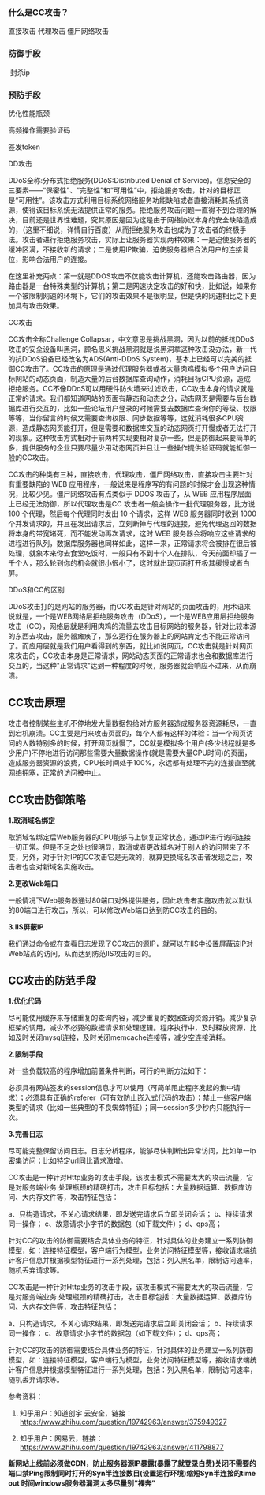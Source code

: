 ### 什么是CC攻击？

直接攻击
代理攻击
僵尸网络攻击

### 防御手段

​	封杀ip

### 预防手段

优化性能瓶颈

高频操作需要验证码

签发token



DD攻击

DDoS全称:分布式拒绝服务(DDoS:Distributed Denial of Service)。信息安全的三要素——“保密性”、“完整性”和“可用性”中，拒绝服务攻击，针对的目标正是“可用性”。该攻击方式利用目标系统网络服务功能缺陷或者直接消耗其系统资源，使得该目标系统无法提供正常的服务。拒绝服务攻击问题一直得不到合理的解决，目前还是世界性难题，究其原因是因为这是由于网络协议本身的安全缺陷造成的，（这里不细说，详情自行百度）从而拒绝服务攻击也成为了攻击者的终极手法。攻击者进行拒绝服务攻击，实际上让服务器实现两种效果：一是迫使服务器的缓冲区满，不接收新的请求；二是使用IP欺骗，迫使服务器把合法用户的连接复位，影响合法用户的连接。

在这里补充两点：第一就是DDOS攻击不仅能攻击计算机，还能攻击路由器，因为路由器是一台特殊类型的计算机；第二是网速决定攻击的好和快，比如说，如果你一个被限制网速的环境下，它们的攻击效果不是很明显，但是快的网速相比之下更加具有攻击效果。

CC攻击

CC攻击全称Challenge Collapsar，中文意思是挑战黑洞，因为以前的抵抗DDoS攻击的安全设备叫黑洞，顾名思义挑战黑洞就是说黑洞拿这种攻击没办法，新一代的抗DDoS设备已经改名为ADS(Anti-DDoS System)，基本上已经可以完美的抵御CC攻击了。CC攻击的原理是通过代理服务器或者大量肉鸡模拟多个用户访问目标网站的动态页面，制造大量的后台数据库查询动作，消耗目标CPU资源，造成拒绝服务。CC不像DDoS可以用硬件防火墙来过滤攻击，CC攻击本身的请求就是正常的请求。我们都知道网站的页面有静态和动态之分，动态网页是需要与后台数据库进行交互的，比如一些论坛用户登录的时候需要去数据库查询你的等级、权限等等，当你留言的时候又需要查询权限、同步数据等等，这就消耗很多CPU资源，造成静态网页能打开，但是需要和数据库交互的动态网页打开慢或者无法打开的现象。这种攻击方式相对于前两种实现要相对复杂一些，但是防御起来要简单的多，提供服务的企业只要尽量少用动态网页并且让一些操作提供验证码就能抵御一般的CC攻击。

CC攻击的种类有三种，直接攻击，代理攻击，僵尸网络攻击，直接攻击主要针对有重要缺陷的 WEB 应用程序，一般说来是程序写的有问题的时候才会出现这种情况，比较少见。僵尸网络攻击有点类似于 DDOS 攻击了，从 WEB 应用程序层面上已经无法防御，所以代理攻击是CC 攻击者一般会操作一批代理服务器，比方说 100 个代理，然后每个代理同时发出 10 个请求，这样 WEB 服务器同时收到 1000 个并发请求的，并且在发出请求后，立刻断掉与代理的连接，避免代理返回的数据将本身的带宽堵死，而不能发动再次请求，这时 WEB 服务器会将响应这些请求的进程进行队列，数据库服务器也同样如此，这样一来，正常请求将会被排在很后被处理，就象本来你去食堂吃饭时，一般只有不到十个人在排队，今天前面却插了一千个人，那么轮到你的机会就很小很小了，这时就出现页面打开极其缓慢或者白屏。

DDoS和CC的区别

DDoS攻击打的是网站的服务器，而CC攻击是针对网站的页面攻击的，用术语来说就是，一个是WEB网络层拒绝服务攻击（DDoS），一个是WEB应用层拒绝服务攻击（CC），网络层就是利用肉鸡的流量去攻击目标网站的服务器，针对比较本源的东西去攻击，服务器瘫痪了，那么运行在服务器上的网站肯定也不能正常访问了。而应用层就是我们用户看得到的东西，就比如说网页，CC攻击就是针对网页来攻击的，CC攻击本身是正常请求，网站动态页面的正常请求也会和数据库进行交互的，当这种"正常请求"达到一种程度的时候，服务器就会响应不过来，从而崩溃。


## CC攻击原理

攻击者控制某些主机不停地发大量数据包给对方服务器造成服务器资源耗尽，一直到宕机崩溃。CC主要是用来攻击页面的，每个人都有这样的体验：当一个网页访问的人数特别多的时候，打开网页就慢了，CC就是模拟多个用户(多少线程就是多少用户)不停地进行访问那些需要大量数据操作(就是需要大量CPU时间)的页面，造成服务器资源的浪费，CPU长时间处于100%，永远都有处理不完的连接直至就网络拥塞，正常的访问被中止。

## CC攻击防御策略

**1.取消域名绑定**

取消域名绑定后Web服务器的CPU能够马上恢复正常状态，通过IP进行访问连接一切正常。但是不足之处也很明显，取消或者更改域名对于别人的访问带来了不变，另外，对于针对IP的CC攻击它是无效的，就算更换域名攻击者发现之后，攻击者也会对新域名实施攻击。

**2.更改Web端口**

一般情况下Web服务器通过80端口对外提供服务，因此攻击者实施攻击就以默认的80端口进行攻击，所以，可以修改Web端口达到防CC攻击的目的。

**3.IIS屏蔽IP**

我们通过命令或在查看日志发现了CC攻击的源IP，就可以在IIS中设置屏蔽该IP对Web站点的访问，从而达到防范IIS攻击的目的。

## CC攻击的防范手段

**1.优化代码**

尽可能使用缓存来存储重复的查询内容，减少重复的数据查询资源开销。减少复杂框架的调用，减少不必要的数据请求和处理逻辑。程序执行中，及时释放资源，比如及时关闭mysql连接，及时关闭memcache连接等，减少空连接消耗。

**2.限制手段**

对一些负载较高的程序增加前置条件判断，可行的判断方法如下：

必须具有网站签发的session信息才可以使用（可简单阻止程序发起的集中请求）；必须具有正确的referer（可有效防止嵌入式代码的攻击）；禁止一些客户端类型的请求（比如一些典型的不良蜘蛛特征）；同一session多少秒内只能执行一次。

**3.完善日志**

尽可能完整保留访问日志。日志分析程序，能够尽快判断出异常访问，比如单一ip密集访问；比如特定url同比请求激增。







CC攻击是一种针对Http业务的攻击手段，该攻击模式不需要太大的攻击流量，它是对服务端业务 处理瓶颈的精确打击，攻击目标包括：大量数据运算、数据库访问、大内存文件等，攻击特征包括：


a、只构造请求，不关心请求结果，即发送完请求后立即关闭会话；
b、持续请求同一操作；
c、故意请求小字节的数据包（如下载文件）；
d、qps高；


针对CC的攻击的防御需要结合具体业务的特征，针对具体的业务建立一系列防御模型，如：连接特征模型，客户端行为模型，业务访问特征模型等，接收请求端统计客户信息并根据模型特征进行一系列处理，包括：列入黑名单，限制访问速率，随机丢弃请求等。



CC攻击是一种针对Http业务的攻击手段，该攻击模式不需要太大的攻击流量，它是对服务端业务 处理瓶颈的精确打击，攻击目标包括：大量数据运算、数据库访问、大内存文件等，攻击特征包括：


a、只构造请求，不关心请求结果，即发送完请求后立即关闭会话；
b、持续请求同一操作；
c、故意请求小字节的数据包（如下载文件）；
d、qps高；


针对CC的攻击的防御需要结合具体业务的特征，针对具体的业务建立一系列防御模型，如：连接特征模型，客户端行为模型，业务访问特征模型等，接收请求端统计客户信息并根据模型特征进行一系列处理，包括：列入黑名单，限制访问速率，随机丢弃请求等。

参考资料：

1. 知乎用户：知道创宇 云安全，链接：https://www.zhihu.com/question/19742963/answer/375949327

2. 知乎用户：网易云，链接：https://www.zhihu.com/question/19742963/answer/411798877





**新网站上线前必须做CDN，防止服务器源IP暴露(暴露了就登录白费)关闭不需要的端口禁Ping限制同时打开的Syn半连接数目(设置运行环境)缩短Syn半连接的time out 时间windows服务器漏洞太多尽量别“裸奔”**